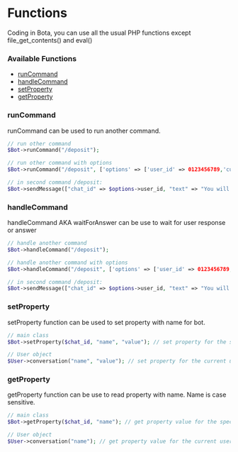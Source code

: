 # Functions

Coding in Bota, you can use all the usual PHP functions except file_get_contents() and eval()

### Available Functions
   * [runCommand](#runCommand)
   * [handleCommand](#handleCommand)
   * [setProperty](#setProperty)
   * [getProperty](#getProperty)


### runCommand
runCommand can be used to run another command.  

```php
// run other command
$Bot->runCommand("/deposit");

// run other command with options
$Bot->runCommand("/deposit", ['options' => ['user_id' => 0123456789,'currency' => 'TRX']]);

// in second command /deposit:
$Bot->sendMessage(["chat_id" => $options->user_id, "text" => "You will deposit: " . $options->currency]);
```

### handleCommand
handleCommand AKA waitForAnswer can be use to wait for user response or answer 

```php
// handle another command
$Bot->handleCommand("/deposit");

// handle another command with options
$Bot->handleCommand("/deposit", ['options' => ['user_id' => 0123456789,'currency' => 'TRX']]);

// in second command /deposit:
$Bot->sendMessage(["chat_id" => $options->user_id, "text" => "You will deposit: " . $options->currency]);
```

### setProperty
setProperty function can be used to set property with name for bot.

```php
// main class
$Bot->setProperty($chat_id, "name", "value"); // set property for the specific user

// User object
$User->conversation("name", "value"); // set property for the current user
```


### getProperty
getProperty function can be use to read property with name. Name is case sensitive.
```php
// main class
$Bot->getProperty($chat_id, "name"); // get property value for the specific user

// User object
$User->conversation("name"); // get property value for the current user
```

